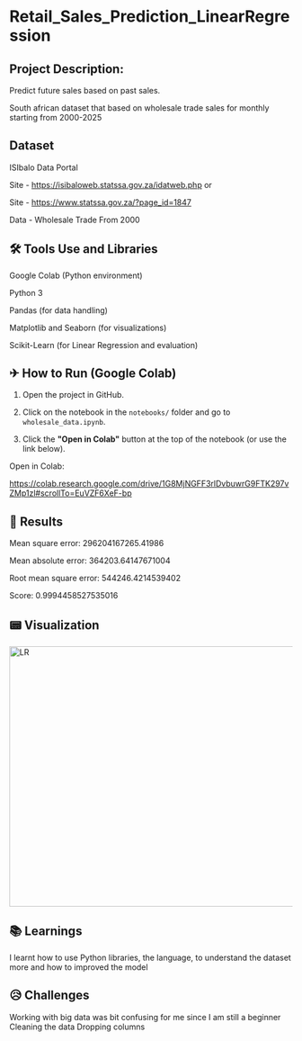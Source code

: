 # Retail_Sales_Prediction_LinearRegression

## Project Description:
  
Predict future sales based on past sales.

South african dataset that based on wholesale trade sales for monthly starting from 2000-2025

## Dataset
  
 ISIbalo Data Portal

 
 Site - https://isibaloweb.statssa.gov.za/idatweb.php or

 
 Site - https://www.statssa.gov.za/?page_id=1847

 
 Data - Wholesale Trade From 2000

## 🛠 Tools Use and Libraries

Google Colab (Python environment)

Python 3

Pandas (for data handling)

Matplotlib and Seaborn (for visualizations)

Scikit-Learn (for Linear Regression and evaluation)

## ✈ How to Run (Google Colab)


1. Open the project in GitHub.
   
2. Click on the notebook in the `notebooks/` folder and go to `wholesale_data.ipynb`.
   
3. Click the **"Open in Colab"** button at the top of the notebook (or use the link below).

Open in Colab:


https://colab.research.google.com/drive/1G8MjNGFF3rlDvbuwrG9FTK297vZMp1zl#scrollTo=EuVZF6XeF-bp

  
## 🔎 Results


Mean square error: 296204167265.41986


Mean absolute error: 364203.64147671004


Root mean square error: 544246.4214539402


Score: 0.9994458527535016

## 📟 Visualization


<img width="560" height="463" alt="LR" src="https://github.com/user-attachments/assets/5bc160b8-6e77-4856-b2cb-b8ac3d044fbc" />


## 📚 Learnings


I learnt how to use Python libraries, the language, to understand the dataset more and how to improved the model

## 😥 Challenges


Working with big data was bit confusing for me since I am still a beginner
Cleaning the data
Dropping columns

